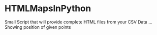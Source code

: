 # HTMLMapsInPython
Small Script that will provide complete HTML files from your CSV Data ... Showing position of given points
